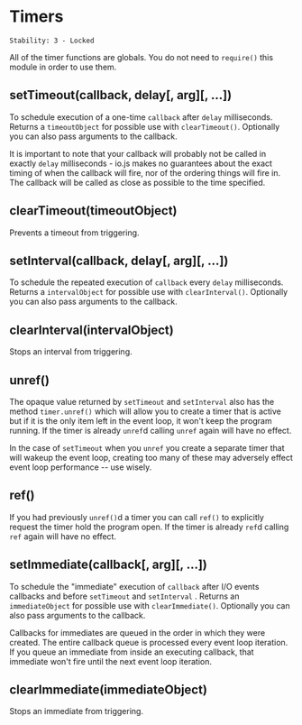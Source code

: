 # Timers

    Stability: 3 - Locked

All of the timer functions are globals.  You do not need to `require()`
this module in order to use them.

## setTimeout(callback, delay[, arg][, ...])

To schedule execution of a one-time `callback` after `delay` milliseconds. Returns a
`timeoutObject` for possible use with `clearTimeout()`. Optionally you can
also pass arguments to the callback.

It is important to note that your callback will probably not be called in exactly
`delay` milliseconds - io.js makes no guarantees about the exact timing of when
the callback will fire, nor of the ordering things will fire in. The callback will
be called as close as possible to the time specified.

## clearTimeout(timeoutObject)

Prevents a timeout from triggering.

## setInterval(callback, delay[, arg][, ...])

To schedule the repeated execution of `callback` every `delay` milliseconds.
Returns a `intervalObject` for possible use with `clearInterval()`. Optionally
you can also pass arguments to the callback.

## clearInterval(intervalObject)

Stops an interval from triggering.

## unref()

The opaque value returned by `setTimeout` and `setInterval` also has the method
`timer.unref()` which will allow you to create a timer that is active but if
it is the only item left in the event loop, it won't keep the program running.
If the timer is already `unref`d calling `unref` again will have no effect.

In the case of `setTimeout` when you `unref` you create a separate timer that
will wakeup the event loop, creating too many of these may adversely effect
event loop performance -- use wisely.

## ref()

If you had previously `unref()`d a timer you can call `ref()` to explicitly
request the timer hold the program open. If the timer is already `ref`d calling
`ref` again will have no effect.

## setImmediate(callback[, arg][, ...])

To schedule the "immediate" execution of `callback` after I/O events
callbacks and before `setTimeout` and `setInterval` . Returns an
`immediateObject` for possible use with `clearImmediate()`. Optionally you
can also pass arguments to the callback.

Callbacks for immediates are queued in the order in which they were created.
The entire callback queue is processed every event loop iteration. If you queue
an immediate from inside an executing callback, that immediate won't fire
until the next event loop iteration.

## clearImmediate(immediateObject)

Stops an immediate from triggering.
